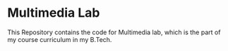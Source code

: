 # Multimedia Lab
This Repository contains the code for Multimedia lab, which is the part of my course curriculum in my B.Tech.
